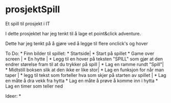 # prosjektSpill
Et spill til prosjekt i IT

I dette prosjektet har jeg tenkt til å lage et point&click adventure.

Dette har jeg tenkt på å gjøre ved å legge til flere onclick's og hover


To Do:
    * Finn bilder til spillet:
        * Startside|
        * Start på spillet 
        * Game over screen |
        * En hytte |
    * Legg til en hover på teksten "SPILL" som gjør at den endrer størelse fram til at du trykker på spill |
    * Lag en ramme rundt "Spill"|
    * Midtstill boksen slik at den ikke er like stor|
    * Lag en funksjon for når man taper |
    * legg til tekst som forteller hva som skjer på starten av spillet |
    * Lag en måte å dra vekk fra hytta 
    * Lag en måte å prøve å komme inn i hytta
    * Lag en timer som teller ned


Ideer:
    *
    